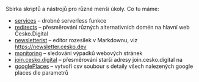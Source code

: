 Sbírka skriptů a nástrojů pro různé menší úkoly. Co tu máme:

* [services](services) – drobné serverless funkce
* [redirects](redirects) – přesměrování různých alternativních domén na hlavní web Česko.Digital
* [newsletterist](newsletterist) – editor rozesílek v Markdownu, viz https://newsletter.cesko.dev
* [monitoring](monitoring) – sledování výpadků webových stránek
* [join.cesko.digital](join.cesko.digital) – přesměrování starší adresy join.cesko.digital na 
* [googlePlaces](googlePlaces) – vytvoří csv soubour s detaily všech nalezených google places dle parametrů